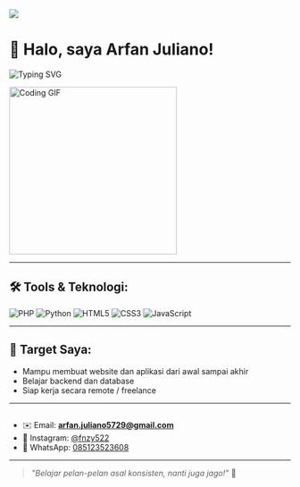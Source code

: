 <img src="https://capsule-render.vercel.app/api?type=waving&color=0:00c9ff,100:92fe9d&height=200&section=header&text=Hi,+I’m+Arfan+Juliano!&fontSize=40&fontAlign=center&fontColor=ffffff" />

# 👋 Halo, saya Arfan Juliano!

![Typing SVG](https://readme-typing-svg.demolab.com?font=Fira+Code&pause=1000&color=00F7FF&center=true&vCenter=true&width=500&lines=Halo,+nama+gua+Arfan+Juliano.;+gua+Lagi+belajar+PHP,+Python,+HTML,+CSS,+JavaScript.;Selamat+datang+di+profil+GitHub+saya!)

<img src="https://media.giphy.com/media/ZVik7pBtu9dNS/giphy.gif" width="300" alt="Coding GIF" />

---

## 🛠️ Tools & Teknologi:

![PHP](https://img.shields.io/badge/PHP-777BB4?style=flat&logo=php&logoColor=white)
![Python](https://img.shields.io/badge/Python-3776AB?style=flat&logo=python&logoColor=white)
![HTML5](https://img.shields.io/badge/HTML5-E34F26?style=flat&logo=html5&logoColor=white)
![CSS3](https://img.shields.io/badge/CSS3-1572B6?style=flat&logo=css3&logoColor=white)
![JavaScript](https://img.shields.io/badge/JavaScript-F7DF1E?style=flat&logo=javascript&logoColor=black)

---

## 🎯 Target Saya:
- Mampu membuat website dan aplikasi dari awal sampai akhir
- Belajar backend dan database
- Siap kerja secara remote / freelance

---

## 
- ✉️ Email: **arfan.juliano5729@gmail.com**
- 📸 Instagram: [@fnzy522](https://instagram.com/fnzy522)
- 📱 WhatsApp: [085123523608](https://wa.me/6285123523608)

---


> *"Belajar pelan-pelan asal konsisten, nanti juga jago!"* 💪
